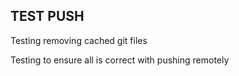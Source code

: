 ## TEST PUSH

Testing removing cached git files

Testing to ensure all is correct with pushing remotely
